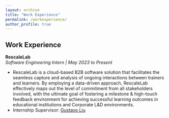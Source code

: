 ```yaml
---
layout: archive
title: "Work Experience"
permalink: /workexperience/
author_profile: true
---
```


## Work Experience

**RescaleLab**  
*Software Engineering Intern | May 2023 to Present*
* RescaleLab is a cloud-based B2B software solution that facilitates the seamless capture and analysis of ongoing interactions between trainers and learners. By employing a data-driven approach, RescaleLab effectively maps out the level of commitment from all stakeholders involved, with the ultimate goal of fostering a milestone & high-touch feedback environment for achieving successful learning outcomes in educational institutions and Corporate L&D environments.
* Internship Supervisor: [Gustavo Liu](https://www.linkedin.com/in/gustavoliu/)  


